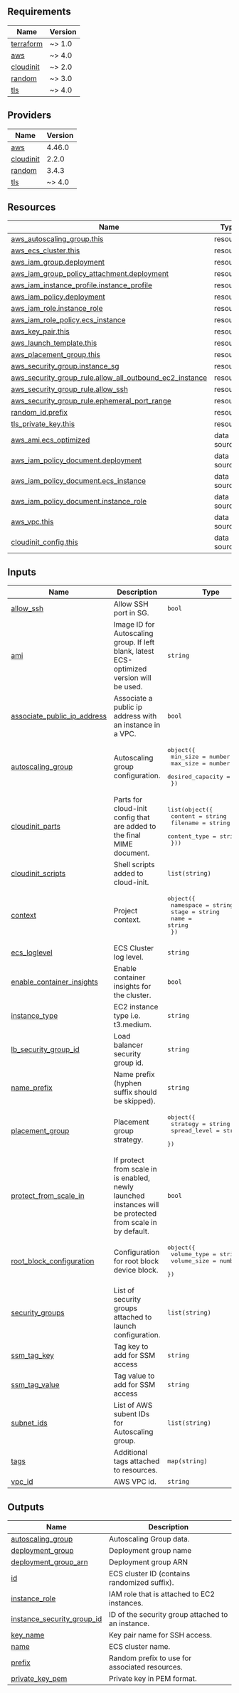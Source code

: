 <!-- BEGIN_TF_DOCS -->
## Requirements

| Name | Version |
|------|---------|
| <a name="requirement_terraform"></a> [terraform](#requirement\_terraform) | ~> 1.0 |
| <a name="requirement_aws"></a> [aws](#requirement\_aws) | ~> 4.0 |
| <a name="requirement_cloudinit"></a> [cloudinit](#requirement\_cloudinit) | ~> 2.0 |
| <a name="requirement_random"></a> [random](#requirement\_random) | ~> 3.0 |
| <a name="requirement_tls"></a> [tls](#requirement\_tls) | ~> 4.0 |

## Providers

| Name | Version |
|------|---------|
| <a name="provider_aws"></a> [aws](#provider\_aws) | 4.46.0 |
| <a name="provider_cloudinit"></a> [cloudinit](#provider\_cloudinit) | 2.2.0 |
| <a name="provider_random"></a> [random](#provider\_random) | 3.4.3 |
| <a name="provider_tls"></a> [tls](#provider\_tls) | ~> 4.0 |

## Resources

| Name | Type |
|------|------|
| [aws_autoscaling_group.this](https://registry.terraform.io/providers/hashicorp/aws/latest/docs/resources/autoscaling_group) | resource |
| [aws_ecs_cluster.this](https://registry.terraform.io/providers/hashicorp/aws/latest/docs/resources/ecs_cluster) | resource |
| [aws_iam_group.deployment](https://registry.terraform.io/providers/hashicorp/aws/latest/docs/resources/iam_group) | resource |
| [aws_iam_group_policy_attachment.deployment](https://registry.terraform.io/providers/hashicorp/aws/latest/docs/resources/iam_group_policy_attachment) | resource |
| [aws_iam_instance_profile.instance_profile](https://registry.terraform.io/providers/hashicorp/aws/latest/docs/resources/iam_instance_profile) | resource |
| [aws_iam_policy.deployment](https://registry.terraform.io/providers/hashicorp/aws/latest/docs/resources/iam_policy) | resource |
| [aws_iam_role.instance_role](https://registry.terraform.io/providers/hashicorp/aws/latest/docs/resources/iam_role) | resource |
| [aws_iam_role_policy.ecs_instance](https://registry.terraform.io/providers/hashicorp/aws/latest/docs/resources/iam_role_policy) | resource |
| [aws_key_pair.this](https://registry.terraform.io/providers/hashicorp/aws/latest/docs/resources/key_pair) | resource |
| [aws_launch_template.this](https://registry.terraform.io/providers/hashicorp/aws/latest/docs/resources/launch_template) | resource |
| [aws_placement_group.this](https://registry.terraform.io/providers/hashicorp/aws/latest/docs/resources/placement_group) | resource |
| [aws_security_group.instance_sg](https://registry.terraform.io/providers/hashicorp/aws/latest/docs/resources/security_group) | resource |
| [aws_security_group_rule.allow_all_outbound_ec2_instance](https://registry.terraform.io/providers/hashicorp/aws/latest/docs/resources/security_group_rule) | resource |
| [aws_security_group_rule.allow_ssh](https://registry.terraform.io/providers/hashicorp/aws/latest/docs/resources/security_group_rule) | resource |
| [aws_security_group_rule.ephemeral_port_range](https://registry.terraform.io/providers/hashicorp/aws/latest/docs/resources/security_group_rule) | resource |
| [random_id.prefix](https://registry.terraform.io/providers/hashicorp/random/latest/docs/resources/id) | resource |
| [tls_private_key.this](https://registry.terraform.io/providers/hashicorp/tls/latest/docs/resources/private_key) | resource |
| [aws_ami.ecs_optimized](https://registry.terraform.io/providers/hashicorp/aws/latest/docs/data-sources/ami) | data source |
| [aws_iam_policy_document.deployment](https://registry.terraform.io/providers/hashicorp/aws/latest/docs/data-sources/iam_policy_document) | data source |
| [aws_iam_policy_document.ecs_instance](https://registry.terraform.io/providers/hashicorp/aws/latest/docs/data-sources/iam_policy_document) | data source |
| [aws_iam_policy_document.instance_role](https://registry.terraform.io/providers/hashicorp/aws/latest/docs/data-sources/iam_policy_document) | data source |
| [aws_vpc.this](https://registry.terraform.io/providers/hashicorp/aws/latest/docs/data-sources/vpc) | data source |
| [cloudinit_config.this](https://registry.terraform.io/providers/hashicorp/cloudinit/latest/docs/data-sources/config) | data source |

## Inputs

| Name | Description | Type | Default | Required |
|------|-------------|------|---------|:--------:|
| <a name="input_allow_ssh"></a> [allow\_ssh](#input\_allow\_ssh) | Allow SSH port in SG. | `bool` | `false` | no |
| <a name="input_ami"></a> [ami](#input\_ami) | Image ID for Autoscaling group. If left blank, latest ECS-optimized version will be used. | `string` | `""` | no |
| <a name="input_associate_public_ip_address"></a> [associate\_public\_ip\_address](#input\_associate\_public\_ip\_address) | Associate a public ip address with an instance in a VPC. | `bool` | `true` | no |
| <a name="input_autoscaling_group"></a> [autoscaling\_group](#input\_autoscaling\_group) | Autoscaling group configuration. | <pre>object({<br>    min_size         = number<br>    max_size         = number<br>    desired_capacity = number<br>  })</pre> | <pre>{<br>  "desired_capacity": 0,<br>  "max_size": 5,<br>  "min_size": 0<br>}</pre> | no |
| <a name="input_cloudinit_parts"></a> [cloudinit\_parts](#input\_cloudinit\_parts) | Parts for cloud-init config that are added to the final MIME document. | <pre>list(object({<br>    content      = string<br>    filename     = string<br>    content_type = string<br>  }))</pre> | `[]` | no |
| <a name="input_cloudinit_scripts"></a> [cloudinit\_scripts](#input\_cloudinit\_scripts) | Shell scripts added to cloud-init. | `list(string)` | `[]` | no |
| <a name="input_context"></a> [context](#input\_context) | Project context. | <pre>object({<br>    namespace = string<br>    stage     = string<br>    name      = string<br>  })</pre> | n/a | yes |
| <a name="input_ecs_loglevel"></a> [ecs\_loglevel](#input\_ecs\_loglevel) | ECS Cluster log level. | `string` | `"info"` | no |
| <a name="input_enable_container_insights"></a> [enable\_container\_insights](#input\_enable\_container\_insights) | Enable container insights for the cluster. | `bool` | `false` | no |
| <a name="input_instance_type"></a> [instance\_type](#input\_instance\_type) | EC2 instance type i.e. t3.medium. | `string` | n/a | yes |
| <a name="input_lb_security_group_id"></a> [lb\_security\_group\_id](#input\_lb\_security\_group\_id) | Load balancer security group id. | `string` | n/a | yes |
| <a name="input_name_prefix"></a> [name\_prefix](#input\_name\_prefix) | Name prefix (hyphen suffix should be skipped). | `string` | n/a | yes |
| <a name="input_placement_group"></a> [placement\_group](#input\_placement\_group) | Placement group strategy. | <pre>object({<br>    strategy     = string<br>    spread_level = string<br>  })</pre> | <pre>{<br>  "spread_level": "rack",<br>  "strategy": "spread"<br>}</pre> | no |
| <a name="input_protect_from_scale_in"></a> [protect\_from\_scale\_in](#input\_protect\_from\_scale\_in) | If protect from scale in is enabled, newly launched instances will be protected from scale in by default. | `bool` | `false` | no |
| <a name="input_root_block_configuration"></a> [root\_block\_configuration](#input\_root\_block\_configuration) | Configuration for root block device block. | <pre>object({<br>    volume_type = string<br>    volume_size = number<br>  })</pre> | <pre>{<br>  "volume_size": 30,<br>  "volume_type": "gp2"<br>}</pre> | no |
| <a name="input_security_groups"></a> [security\_groups](#input\_security\_groups) | List of security groups attached to launch configuration. | `list(string)` | `[]` | no |
| <a name="input_ssm_tag_key"></a> [ssm\_tag\_key](#input\_ssm\_tag\_key) | Tag key to add for SSM access | `string` | `"ssm.group"` | no |
| <a name="input_ssm_tag_value"></a> [ssm\_tag\_value](#input\_ssm\_tag\_value) | Tag value to add for SSM access | `string` | `"true"` | no |
| <a name="input_subnet_ids"></a> [subnet\_ids](#input\_subnet\_ids) | List of AWS subent IDs for Autoscaling group. | `list(string)` | n/a | yes |
| <a name="input_tags"></a> [tags](#input\_tags) | Additional tags attached to resources. | `map(string)` | `{}` | no |
| <a name="input_vpc_id"></a> [vpc\_id](#input\_vpc\_id) | AWS VPC id. | `string` | n/a | yes |

## Outputs

| Name | Description |
|------|-------------|
| <a name="output_autoscaling_group"></a> [autoscaling\_group](#output\_autoscaling\_group) | Autoscaling Group data. |
| <a name="output_deployment_group"></a> [deployment\_group](#output\_deployment\_group) | Deployment group name |
| <a name="output_deployment_group_arn"></a> [deployment\_group\_arn](#output\_deployment\_group\_arn) | Deployment group ARN |
| <a name="output_id"></a> [id](#output\_id) | ECS cluster ID (contains randomized suffix). |
| <a name="output_instance_role"></a> [instance\_role](#output\_instance\_role) | IAM role that is attached to EC2 instances. |
| <a name="output_instance_security_group_id"></a> [instance\_security\_group\_id](#output\_instance\_security\_group\_id) | ID of the security group attached to an instance. |
| <a name="output_key_name"></a> [key\_name](#output\_key\_name) | Key pair name for SSH access. |
| <a name="output_name"></a> [name](#output\_name) | ECS cluster name. |
| <a name="output_prefix"></a> [prefix](#output\_prefix) | Random prefix to use for associated resources. |
| <a name="output_private_key_pem"></a> [private\_key\_pem](#output\_private\_key\_pem) | Private key in PEM format. |
<!-- END_TF_DOCS -->
